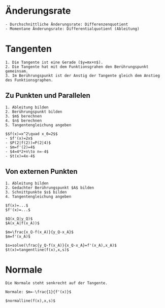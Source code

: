 # Änderungsrate
~~~ad-important
- Durchschnittliche Änderungsrate: Differenzenquotient
- Momentane Änderungsrate: Differentialquotient (Ableitung)
~~~
# Tangenten
~~~ad-help
1. Die Tangente ist eine Gerade ($y=mx+n$).
2. Die Tangente hat mit dem Funktionsgrahen den Berührungspunkt gemeinsam.
3. Im Berührungspunkt ist der Anstig der Tangente gleich dem Anstieg des Funktionsgraphen.
~~~
## Zu Punkten und Parallelen
~~~ad-important
1. Ableitung bilden
2. Berührungspunkt bilden
3. $m$ berechnen
4. $n$ berechnen
5. Tangentengleichung angeben
~~~

~~~ad-example
$$f(x)=x^2\quad x_0=2$$
- $f'(x)=2x$
- $P(2|f(2))=P(2|4)$
- $m=f'(2)=4$
- $4=4*2+n\to n=-4$
- $t(x)=4x-4$
~~~
## Von externen Punkten
~~~ad-important
1. Ableitung bilden
2. Gedachter Berührungspunkt $A$ bilden
3. Schnittpunkte $s$ bilden
4. Tangentengleichung angeben
~~~

~~~ad-help
$f(x)=...$
$f'(x)=...$

$Q(x_Q|y_Q)$
$A(x_A|f(x_A))$

$m=\frac{x_Q-f(x_A)}{y_Q-x_A}$
$m=f'(x_A)$

$s=solve(\frac{y_Q-f(x_A)}{x_Q-x_A}=f'(x_A),x_A)$
$t(x)=tangentline(f(x),x,s)$
~~~
# Normale
~~~ad-important
Die Normale steht senkrecht auf der Tangente.
~~~

~~~ad-info
Normale: $m=-\frac{1}{f'(x)}$
~~~

~~~ad-help
$normalline(f(x),x,s)$
~~~

